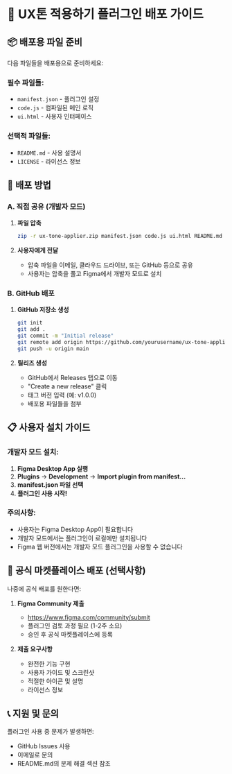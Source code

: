 # 🚀 UX톤 적용하기 플러그인 배포 가이드

## 📦 배포용 파일 준비

다음 파일들을 배포용으로 준비하세요:

### 필수 파일들:
- `manifest.json` - 플러그인 설정
- `code.js` - 컴파일된 메인 로직
- `ui.html` - 사용자 인터페이스

### 선택적 파일들:
- `README.md` - 사용 설명서
- `LICENSE` - 라이선스 정보

## 🔧 배포 방법

### A. 직접 공유 (개발자 모드)

1. **파일 압축**
   ```bash
   zip -r ux-tone-applier.zip manifest.json code.js ui.html README.md LICENSE
   ```

2. **사용자에게 전달**
   - 압축 파일을 이메일, 클라우드 드라이브, 또는 GitHub 등으로 공유
   - 사용자는 압축을 풀고 Figma에서 개발자 모드로 설치

### B. GitHub 배포

1. **GitHub 저장소 생성**
   ```bash
   git init
   git add .
   git commit -m "Initial release"
   git remote add origin https://github.com/yourusername/ux-tone-applier.git
   git push -u origin main
   ```

2. **릴리즈 생성**
   - GitHub에서 Releases 탭으로 이동
   - "Create a new release" 클릭
   - 태그 버전 입력 (예: v1.0.0)
   - 배포용 파일들을 첨부

## 📋 사용자 설치 가이드

### 개발자 모드 설치:

1. **Figma Desktop App 실행**
2. **Plugins** → **Development** → **Import plugin from manifest...**
3. **manifest.json 파일 선택**
4. **플러그인 사용 시작!**

### 주의사항:
- 사용자는 Figma Desktop App이 필요합니다
- 개발자 모드에서는 플러그인이 로컬에만 설치됩니다
- Figma 웹 버전에서는 개발자 모드 플러그인을 사용할 수 없습니다

## 🎯 공식 마켓플레이스 배포 (선택사항)

나중에 공식 배포를 원한다면:

1. **Figma Community 제출**
   - https://www.figma.com/community/submit
   - 플러그인 검토 과정 필요 (1-2주 소요)
   - 승인 후 공식 마켓플레이스에 등록

2. **제출 요구사항**
   - 완전한 기능 구현
   - 사용자 가이드 및 스크린샷
   - 적절한 아이콘 및 설명
   - 라이선스 정보

## 📞 지원 및 문의

플러그인 사용 중 문제가 발생하면:
- GitHub Issues 사용
- 이메일로 문의
- README.md의 문제 해결 섹션 참조